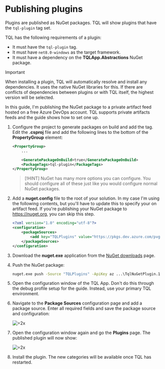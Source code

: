 # Publishing plugins

Plugins are published as NuGet packages. TQL will show plugins that have the `tql-plugin` tag set.

TQL has the following requirements of a plugin:

- It must have the `tql-plugin` tag.
- It must have `net8.0-windows` as the target framework.
- It must have a dependency on the **TQLApp.Abstractions** NuGet package.

> [!IMPORTANT]
> When installing a plugin, TQL will automatically resolve and install any dependencies. It uses the native NuGet libraries for this. If there are conflicts of dependencies between plugins or with TQL itself, the highest version will be selected.

In this guide, I'm publishing the NuGet package to a private artifact feed hosted on a free Azure DevOps account. TQL supports private artifacts feeds and the guide shows how to set one up.

1. Configure the project to generate packages on build and add the tag. Edit the **.csproj** file and add the following lines to the bottom of the **PropertyGroup** element:
   
   ```xml
   <PropertyGroup>
       ...

       <GeneratePackageOnBuild>true</GeneratePackageOnBuild>
       <PackageTags>tql-plugin</PackageTags>
   </PropertyGroup>
   ```

   > [!HINT]
   > NuGet has many more options you can configure. You should configure all of these just like you would configure normal NuGet packages.

2. Add a **nuget.config** file to the root of your solution. In my case I'm using the following contents, but you'll have to update this to specify your on artifact feed. If you're publishing your NuGet package to https://nuget.org, you can skip this step.
   
   ```xml
   <?xml version="1.0" encoding="utf-8"?>
   <configuration>
       <packageSources>
           <add key="TQLPlugins" value="https://pkgs.dev.azure.com/pvginkel/Launcher/_packaging/TQLPlugins/nuget/v3/index.json" />
       </packageSources>
   </configuration>
   ```

3. Download the **nuget.exe** application from the [NuGet downloads](https://www.nuget.org/downloads) page.

4. Push the NuGet package:
   
   ```bat
   nuget.exe push -Source "TQLPlugins" -ApiKey az ...\TqlNuGetPlugin.1.0.0.nupkg
   ```

5. Open the configuration window of the TQL App. Don't do this through the debug profile setup for the guide. Instead, use your primary TQL environment.

6. Navigate to the **Package Sources** configuration page and add a package source. Enter all required fields and save the package source and configuration:
   
   ![=2x](Add-package-source.png)

7. Open the configuration window again and go the **Plugins** page. The published plugin will now show:
   
   ![=2x](Install-plugin.png)

8. Install the plugin. The new categories will be available once TQL has restarted.
